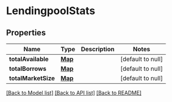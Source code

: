 # LendingpoolStats
## Properties

| Name | Type | Description | Notes |
|------------ | ------------- | ------------- | -------------|
| **totalAvailable** | [**Map**](map.md) |  | [default to null] |
| **totalBorrows** | [**Map**](map.md) |  | [default to null] |
| **totalMarketSize** | [**Map**](map.md) |  | [default to null] |

[[Back to Model list]](../README.md#documentation-for-models) [[Back to API list]](../README.md#documentation-for-api-endpoints) [[Back to README]](../README.md)

